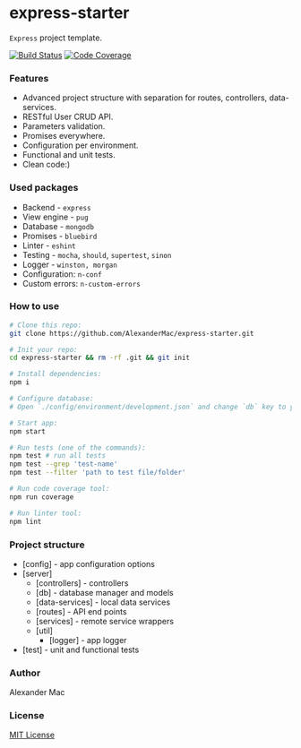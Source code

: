 # express-starter
`Express` project template.

[![Build Status](https://travis-ci.org/AlexanderMac/express-starter.svg?branch=master)](https://travis-ci.org/AlexanderMac/express-starter)
[![Code Coverage](https://codecov.io/gh/AlexanderMac/express-starter/branch/master/graph/badge.svg)](https://codecov.io/gh/AlexanderMac/express-starter)

### Features
- Advanced project structure with separation for routes, controllers, data-services.
- RESTful User CRUD API.
- Parameters validation.
- Promises everywhere.
- Configuration per environment.
- Functional and unit tests.
- Clean code:)

### Used packages
 - Backend - `express`
 - View engine - `pug`
 - Database - `mongodb`
 - Promises - `bluebird`
 - Linter - `eshint`
 - Testing - `mocha`, `should`, `supertest`, `sinon`
 - Logger - `winston, morgan`
 - Configuration: `n-conf`
 - Custom errors: `n-custom-errors`

### How to use
```sh
# Clone this repo:
git clone https://github.com/AlexanderMac/express-starter.git

# Init your repo:
cd express-starter && rm -rf .git && git init

# Install dependencies:
npm i

# Configure database:
# Open `./config/environment/development.json` and change `db` key to your database connection string.

# Start app:
npm start

# Run tests (one of the commands):
npm test # run all tests
npm test --grep 'test-name'
npm test --filter 'path to test file/folder'

# Run code coverage tool:
npm run coverage

# Run linter tool:
npm lint
```

### Project structure
- [config] - app configuration options
- [server]
  - [controllers] - controllers
  - [db] - database manager and models
  - [data-services] - local data services
  - [routes] - API end points
  - [services] - remote service wrappers
  - [util]
    - [logger] - app logger
- [test] - unit and functional tests

### Author
Alexander Mac

### License
[MIT License](license)
